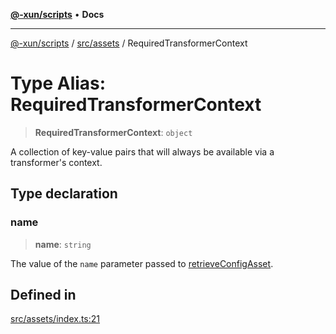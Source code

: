 [**@-xun/scripts**](../../../README.md) • **Docs**

***

[@-xun/scripts](../../../README.md) / [src/assets](../README.md) / RequiredTransformerContext

# Type Alias: RequiredTransformerContext

> **RequiredTransformerContext**: `object`

A collection of key-value pairs that will always be available via a
transformer's context.

## Type declaration

### name

> **name**: `string`

The value of the `name` parameter passed to [retrieveConfigAsset](../functions/retrieveConfigAsset.md).

## Defined in

[src/assets/index.ts:21](https://github.com/Xunnamius/xscripts/blob/0bf89cad7426062a1d0f1ed6b9e69c1e60c734aa/src/assets/index.ts#L21)
